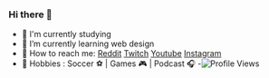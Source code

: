 ### Hi there 👋

<!--
**scjoaoantonio/scjoaoantonio** is a ✨ _special_ ✨ repository because its `README.md` (this file) appears on your GitHub profile.-->

- 🔰 I'm currently studying
- 🔰 I’m currently learning web design
- 🔰 How to reach me:
  [Reddit](https://www.reddit.com/user/scjoaoantonio)
  [Twitch](https://www.twitch.tv/scjoaoantonio)
  [Youtube](https://www.youtube.com/user/NotsuruMine)
  [Instagram](https://www.instagram.com/scjoaoantonio/)
- 🔰 Hobbies : Soccer ⚽ | Games 🎮 | Podcast 🎧
-![Profile Views](https://komarev.com/ghpvc/?username=scjoaoantonio)
